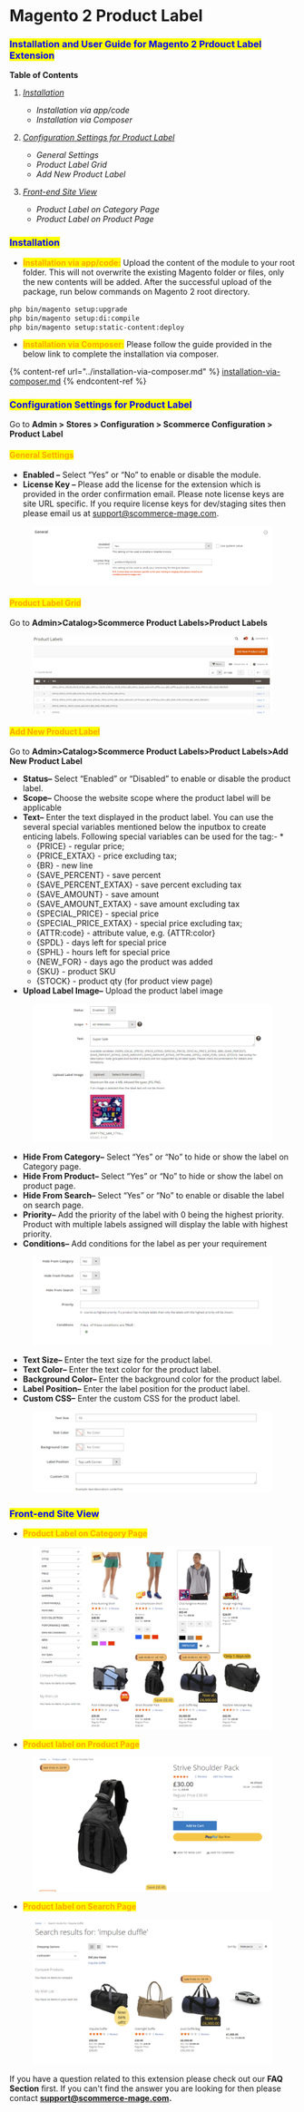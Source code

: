 # Magento 2 Product Label

### <mark style="color:blue;">Installation and User Guide for Magento 2 Prdouct Label Extension</mark>

**Table of Contents**

1. [_Installation_ ](magento-2-product-label.md#\_bookmark0)
   * _Installation via app/code_&#x20;
   * _Installation via Composer_
2. [_Configuration Settings for Product Label_](magento-2-product-label.md#\_bookmark3)
   * _General Settings_&#x20;
   * _Product Label Grid_
   * _Add New Product Label_
3.  [_Front-end Site View_ ](magento-2-product-label.md#\_bookmark9)

    * _Product Label on Category Page_&#x20;
    * _Product Label on Product Page_



### <mark style="color:blue;">Installation</mark> <a href="#bookmark0" id="bookmark0"></a>

* <mark style="color:orange;">**Installation via app/code:**</mark> Upload the content of the module to your root folder. This will not overwrite the existing Magento folder or files, only the new contents will be added. After the successful upload of the package, run below commands on Magento 2 root directory.

```
php bin/magento setup:upgrade
php bin/magento setup:di:compile
php bin/magento setup:static-content:deploy
```

* <mark style="color:orange;">**Installation via Composer:**</mark> Please follow the guide provided in the below link to complete the installation via composer.

{% content-ref url="../installation-via-composer.md" %}
[installation-via-composer.md](../installation-via-composer.md)
{% endcontent-ref %}

### <mark style="color:blue;">Configuration Settings for Product Label</mark>  <a href="#bookmark3" id="bookmark3"></a>

Go to **Admin > Stores > Configuration > Scommerce Configuration > Product Label**

#### <mark style="color:orange;">General Settings</mark> <a href="#bookmark4" id="bookmark4"></a>

* **Enabled –** Select “Yes” or “No” to enable or disable the module.
* **License Key –** Please add the license for the extension which is provided in the order confirmation email. Please note license keys are site URL specific. If you require license keys for dev/staging sites then please email us at [support@scommerce-mage.com](mailto:support@scommerce-mage.com).

<figure><img src="../../.gitbook/assets/image (80).png" alt=""><figcaption></figcaption></figure>

#### <mark style="color:orange;">Product Label Grid</mark> <a href="#bookmark4" id="bookmark4"></a>

Go to **Admin>Catalog>Scommerce Product Labels>Product Labels**

<figure><img src="../../.gitbook/assets/image (77).png" alt=""><figcaption></figcaption></figure>

#### <mark style="color:orange;">Add New Product Label</mark> <a href="#bookmark4" id="bookmark4"></a>

Go to **Admin>Catalog>Scommerce Product Labels>Product Labels>Add New Product Label**

* **Status–** Select “Enabled” or “Disabled” to enable or disable the product label.
* **Scope–** Choose the website scope where the product label will be applicable
* **Text–** Enter the text displayed in the product label. You can use the several special variables mentioned below the inputbox to create enticing labels. Following special variables can be used for the tag:-
  *
    * {PRICE} - regular price;
    * {PRICE\_EXTAX} - price excluding tax;
    * {BR} - new line
    * {SAVE\_PERCENT} - save percent
    * {SAVE\_PERCENT\_EXTAX} - save percent excluding tax
    * {SAVE\_AMOUNT} - save amount
    * {SAVE\_AMOUNT\_EXTAX} - save amount excluding tax
    * {SPECIAL\_PRICE} - special price
    * {SPECIAL\_PRICE\_EXTAX} - special price excluding tax;
    * {ATTR:code} - attribute value, e.g. {ATTR:color}
    * {SPDL} - days left for special price
    * {SPHL} - hours left for special price
    * {NEW\_FOR} - days ago the product was added
    * {SKU} - product SKU
    * {STOCK} - product qty (for product view page)
* **Upload Label Image–** Upload the product label image

<figure><img src="../../.gitbook/assets/image (46).png" alt=""><figcaption></figcaption></figure>

* **Hide From Category–** Select “Yes” or “No” to hide or show the label on Category page.
* **Hide From Product–** Select “Yes” or “No” to hide or show the label on product page.
* **Hide From Search–** Select “Yes” or “No” to enable or disable the label on search page.
* **Priority–** Add the priority of the label with 0 being the highest priority. Product with multiple labels assigned will display the lable with highest priority.
* **Conditions–** Add conditions for the label as per your requirement&#x20;

<figure><img src="../../.gitbook/assets/image (34).png" alt=""><figcaption></figcaption></figure>

* **Text Size–** Enter the text size for the product label.
* **Text Color–** Enter the text color for the product label.
* **Background Color–** Enter the background color for the product label.
* **Label Position–** Enter the label position for the product label.
* **Custom CSS–** Enter the custom CSS for the product label.

<figure><img src="../../.gitbook/assets/image (36).png" alt=""><figcaption></figcaption></figure>

### <mark style="color:blue;">Front-end Site View</mark> <a href="#bookmark9" id="bookmark9"></a>

* <mark style="color:orange;">**Product Label on Category Page**</mark>&#x20;

<figure><img src="../../.gitbook/assets/category (1).png" alt=""><figcaption></figcaption></figure>

* <mark style="color:orange;">**Product label on Product Page**</mark>&#x20;

<figure><img src="../../.gitbook/assets/productpage.png" alt=""><figcaption></figcaption></figure>

* <mark style="color:orange;">**Product label on Search Page**</mark>&#x20;

<figure><img src="../../.gitbook/assets/search_page.png" alt=""><figcaption></figcaption></figure>

If you have a question related to this extension please check out our **FAQ Section** first. If you can't find the answer you are looking for then please contact [**support@scommerce-mage.com**](mailto:core@scommerce-mage.com)**.**
